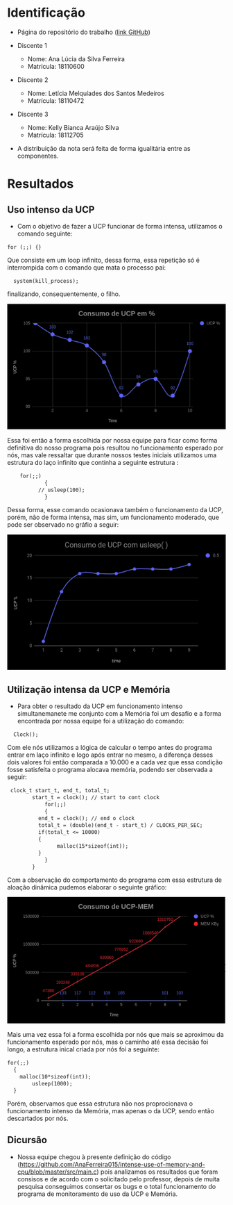 # Identificação

* Página do repositório do trabalho ([link GitHub](TODO)) 

* Discente 1
	* Nome: Ana Lúcia da Silva Ferreira
	* Matrícula: 18110600 
* Discente 2
	* Nome: Letícia Melquíades dos Santos Medeiros
	* Matrícula: 18110472
* Discente 3
	* Nome: Kelly Bianca Araújo Silva
	* Matrícula: 18112705
	
* A distribuição da nota será feita de forma igualitária entre as componentes.	
	
# Resultados

## Uso intenso da UCP

* Com o objetivo de fazer a UCP funcionar de forma intensa, utilizamos o comando seguinte:
```
for (;;) {}
```
Que consiste em um loop infinito, dessa forma, essa repetição só é interrompida com o comando que mata o processo pai:
````
  system(kill_process);
````
finalizando, consequentemente, o filho. 

![Uso de UCP](https://github.com/AnaFerreira015/intense-use-of-memory-and-cpu/blob/master/img/ucp.png)

Essa foi então a forma escolhida por nossa equipe para ficar como forma definitiva do nosso programa pois resultou no funcionamento esperado por nós, mas vale ressaltar que durante nossos testes iniciais utilizamos uma estrutura do laço infinito que continha a seguinte estrutura :
````
	for(;;)
  			{
          // usleep(100);
  			}
````
Dessa forma, esse comando ocasionava também o funcionamento da UCP, porém, não de forma intensa, mas sim, um funcionamento moderado, que pode ser observado no gráfio a seguir:

![Uso de UCP com o comando usleep](https://github.com/AnaFerreira015/intense-use-of-memory-and-cpu/blob/master/img/ucp-usleep.png?raw=true)


## Utilização intensa da UCP e Memória

* Para obter o resultado da UCP em funcionamento intenso simultanemanete me conjunto com a Memória foi um desafio e a forma encontrada por nossa equipe foi a utilização do comando:
````
  Clock();
````
Com ele nós utilizamos a lógica de calcular o tempo antes do programa entrar em laço infinito e logo após entrar no mesmo, a diferença desses dois valores foi então comparada a 10.000 e a cada vez que essa condição fosse satisfeita o programa alocava memória, podendo ser observada a seguir:
````
 clock_t start_t, end_t, total_t;
        start_t = clock(); // start to cont clock
  			for(;;)
  			{
          end_t = clock(); // end o clock
          total_t = (double)(end_t - start_t) / CLOCKS_PER_SEC;
          if(total_t <= 10000)
          {
            	malloc(15*sizeof(int));
          }
  			}
  		}
````
Com a observação do comportamento do programa com essa estrutura de aloação dinâmica pudemos elaborar o seguinte gráfico:

![Uso de UCP e MEM](https://github.com/AnaFerreira015/intense-use-of-memory-and-cpu/blob/master/img/ucp-mem.png)

Mais uma vez essa foi a forma escolhida por nós que mais se aproximou da funcionamento esperado por nós, mas o caminho até essa decisão foi longo, a estrutura inical criada por nós foi a seguinte:
````
for(;;)
  {
  	malloc(10*sizeof(int));
        usleep(1000);
  }
````
Porém, observamos que essa estrutura não nos proprocionava o funcionamento intenso da Memória, mas apenas o da UCP, sendo então descartados por nós.

## Dicursão

* Nossa equipe chegou à presente definição do código (https://github.com/AnaFerreira015/intense-use-of-memory-and-cpu/blob/master/src/main.c) pois analizamos os resultados que foram consisos e de acordo com o solicitado pelo professor, depois de muita pesquisa conseguimos consertar os bugs e o total funcionamento do programa de monitoramento de uso da UCP e Memória.
